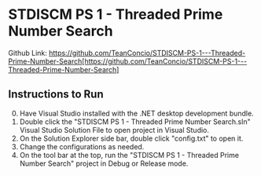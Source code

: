 # STDISCM PS 1 - Threaded Prime Number Search

Github Link: https://github.com/TeanConcio/STDISCM-PS-1---Threaded-Prime-Number-Search[https://github.com/TeanConcio/STDISCM-PS-1---Threaded-Prime-Number-Search]

## Instructions to Run
0. Have Visual Studio installed with the .NET desktop development bundle.
1. Double click the "STDISCM PS 1 - Threaded Prime Number Search.sln" Visual Studio Solution File to open project in Visual Studio.
2. On the Solution Explorer side bar, double click "config.txt" to open it.
3. Change the configurations as needed. 
4. On the tool bar at the top, run the "STDISCM PS 1 - Threaded Prime Number Search" project in Debug or Release mode.